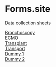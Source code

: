 # Forms.site
Data collection sheets
<div class="row g-3 mt-4">
  <div class="col-6">
    <a href="https://forms.office.com/r/7aeNsgk0PP" class="btn btn-primary w-100" target="_blank" rel="noopener">Bronchoscopy</a>
  </div>
  <div class="col-6">
    <a href="https://forms.gle/your-ecmo-form" class="btn btn-success w-100">ECMO</a>
  </div>
  <div class="col-6">
    <a href="https://forms.gle/your-transplant-form" class="btn btn-info w-100">Transplant</a>
  </div>
  <div class="col-6">
    <a href="https://forms.gle/your-transport-form" class="btn btn-warning w-100">Transport</a>
  </div>
  <div class="col-6">
    <a href="#" class="btn btn-secondary w-100">Dummy 1</a>
  </div>
  <div class="col-6">
    <a href="#" class="btn btn-secondary w-100">Dummy 2</a>
  </div>
</div>
